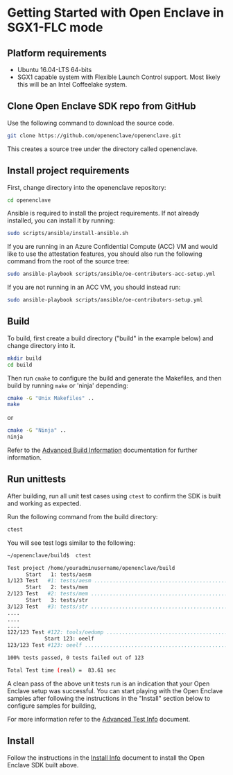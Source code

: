 # Getting Started with Open Enclave in SGX1-FLC mode

## Platform requirements

- Ubuntu 16.04-LTS 64-bits
- SGX1 capable system with Flexible Launch Control support. Most likely this will be an Intel Coffeelake system.

## Clone Open Enclave SDK repo from GitHub

Use the following command to download the source code.

```bash
git clone https://github.com/openenclave/openenclave.git
```

This creates a source tree under the directory called openenclave.

## Install project requirements

First, change directory into the openenclave repository:
```bash
cd openenclave
```

Ansible is required to install the project requirements. If not already installed, you can install it by running:
```bash
sudo scripts/ansible/install-ansible.sh
```

If you are running in an Azure Confidential Compute (ACC) VM and would like to use the attestation features, you should also run the following command from the root of the source tree:

```bash
sudo ansible-playbook scripts/ansible/oe-contributors-acc-setup.yml
```

If you are not running in an ACC VM, you should instead run:

```bash
sudo ansible-playbook scripts/ansible/oe-contributors-setup.yml
```

## Build

To build, first create a build directory ("build" in the example below) and change directory into it.

```bash
mkdir build
cd build
```

Then run `cmake` to configure the build and generate the Makefiles, and then build by running `make` or 'ninja' depending:

```bash
cmake -G "Unix Makefiles" ..
make
```
or
```bash
cmake -G "Ninja" ..
ninja
```
Refer to the [Advanced Build Information](AdvancedBuildInfo.md) documentation for further information.

## Run unittests

After building, run all unit test cases using `ctest` to confirm the SDK is built and working as expected.

Run the following command from the build directory:

```bash
ctest
```

You will see test logs similar to the following:

```bash
~/openenclave/build$  ctest

Test project /home/youradminusername/openenclave/build
      Start   1: tests/aesm
1/123 Test   #1: tests/aesm ...............................................................................................................   Passed    0.98 sec
      Start   2: tests/mem
2/123 Test   #2: tests/mem ................................................................................................................   Passed    0.00 sec
      Start   3: tests/str
3/123 Test   #3: tests/str ................................................................................................................   Passed    0.00 sec
....
....
....
122/123 Test #122: tools/oedump .............................................................................................................   Passed    0.00 sec
            Start 123: oeelf
123/123 Test #123: oeelf ....................................................................................................................   Passed    0.00 sec

100% tests passed, 0 tests failed out of 123

Total Test time (real) =  83.61 sec
```

A clean pass of the above unit tests run is an indication that your Open Enclave setup was successful. You can start playing with the Open Enclave samples after following the instructions in the "Install" section below to configure samples for building,

For more information refer to the [Advanced Test Info](AdvancedTestInfo.md) document.

## Install

Follow the instructions in the [Install Info](InstallInfo.md) document to install the Open Enclave SDK built above.
